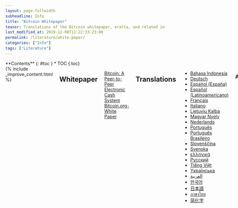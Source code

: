 ```yaml
---
layout: page-fullwidth
subheadline: Info
title: "Bitcoin Whitepaper"
teaser: Translations of the Bitcoin whitepaper, eratta, and related information.
last_modified_at: 2019-12-08T11:22:33-23:00
permalink: /literature/white-paper/
categories: ["Info"]
tags: ["Literature"]
---
```


<div class="row">
<div class="medium-3 medium-push-9 columns" markdown="1">
<div class="panel radius" markdown="1">
**Contents**
{: #toc }
*  TOC
{:toc}
</div>
</div><!-- /.medium-4.columns -->

<div class="medium-9 medium-pull-3 columns" markdown="1">
{% include _improve_content.html %}

## Whitepaper 

[Bitcoin: A Peer-to-Peer Electronic Cash System](https://bitcoin.org/bitcoin.pdf)
[Bitcoin.org- White Paper](https://bitcoin.org/en/bitcoin-paper)

## Translations

* [Bahasa Indonesia](https://bitcoin.org/files/bitcoin-paper/bitcoin_id.pdf)
* [Deutsch](https://bitcoin.org/files/bitcoin-paper/bitcoin_de.pdf)
* [Español (España)](https://bitcoin.org/files/bitcoin-paper/bitcoin_es.pdf)
* [Español (Latinoamericano)](https://bitcoin.org/files/bitcoin-paper/bitcoin_es_latam.pdf)
* [Français](https://bitcoin.org/files/bitcoin-paper/bitcoin_fr.pdf) 
* [Italiano](https://bitcoin.org/files/bitcoin-paper/bitcoin_it.pdf) 
* [Lietuvių Kalba](https://bitcoin.org/files/bitcoin-paper/bitcoin_lt.pdf) 
* [Magyar Nyelv](https://bitcoin.org/files/bitcoin-paper/bitcoin_hu.pdf) 
* [Nederlands](https://bitcoin.org/files/bitcoin-paper/bitcoin_nl.pdf) 
* [Português](https://bitcoin.org/files/bitcoin-paper/bitcoin_pt.pdf)
* [Português Brasileiro](https://bitcoin.org/files/bitcoin-paper/bitcoin_pt_br.pdf)
* [Slovenščina](https://bitcoin.org/files/bitcoin-paper/bitcoin_sk.pdf)
* [Svenska](https://bitcoin.org/files/bitcoin-paper/bitcoin_se.pdf) 
* [ελληνικά](https://bitcoin.org/files/bitcoin-paper/bitcoin_gr.pdf)
* [Русский](https://bitcoin.org/files/bitcoin-paper/bitcoin_ru.pdf)
* [Tiếng Việt](https://bitcoin.org/files/bitcoin-paper/bitcoin_vi.pdf)
* [Yкраїнська](https://bitcoin.org/files/bitcoin-paper/bitcoin_uk.pdf)
* [العربية](https://bitcoin.org/files/bitcoin-paper/bitcoin_ar.pdf)
* [한국어](https://bitcoin.org/files/bitcoin-paper/bitcoin_kr.pdf)
* [日本語](https://bitcoin.org/files/bitcoin-paper/bitcoin_jp.pdf)
* [ภาษาไทย](https://bitcoin.org/files/bitcoin-paper/bitcoin_th.pdf)
* [简化字](https://bitcoin.org/files/bitcoin-paper/bitcoin_zh_cn.pdf)

### Annotated

* [Fermat's Library - Bitcoin: A Peer-to-Peer Electronic Cash System](https://fermatslibrary.com/s/bitcoin) - Annotated - Fermat's Library is a platform for illuminating academic papers.
* [Satoshi Nakamoto (Ft. Coinbase) – Bitcoin: A Peer-to-Peer Elec...](https://genius.com/Satoshi-nakamoto-bitcoin-a-peer-to-peer-electronic-cash-system-annotated)
  >On October 31st, the programmer/programmers known as Satoshi Nakamoto published this paper through a metzdowd.com cryptography mailing list that describes the Bitcoin currency and


## Info

* [bitcoin-paper-errata-and-details.md](https://gist.github.com/harding/dabea3d83c695e6b937bf090eddf2bb3)
  >A description of known problems in Satoshi Nakamoto's paper, "Bitcoin: A Peer-to-Peer Electronic Cash System", as well as notes on terminology changes and how Bitcoin's implementation differs from that described in the paper.
* [Bitcoin's White Paper Gave Us Liberty – Let's Not Give it Back](https://www.coindesk.com/bitcoins-white-paper-gave-us-liberty-lets-not-give-it-back/)
  >Charlie Shrem, one of bitcoin's earliest entrepreneurs, believes Satoshi's white paper is about more than just technology.
* [The Bitcoin White Paper References – Nelson M. Rosario – Medium](https://medium.com/@nelsonmrosario/the-bitcoin-white-paper-references-857f001f4878)
  >Today is the ten year anniversary of Satoshi Nakamoto publishing the Bitcoin white paper to the Cypherpunk mailing list on October 31…
* [Giyom Lebleu (@giyom)](https://twitter.com/giyom/status/888251611272798208)
  > 1/ the bitcoin whitepaper does not mention censorship resistance once but mentions the goal of removing trusted 3rd parties
* [Satoshi Nakamoto (Ft. Coinbase) – Bitcoin: A Peer-to-Peer Elec...](https://genius.com/Satoshi-nakamoto-bitcoin-a-peer-to-peer-electronic-cash-system-annotated) 
  > On October 31st, the programmer/programmers known as Satoshi Nakamoto published this paper through a metzdowd.com cryptography mailing list that describes the Bitcoin currency and
* [How Accurate Was The Bitcoin White Paper?](https://cryptodaily.co.uk/2018/10/how-accurate-was-the-bitcoin-white-paper)
  > Welcome to Crypto Daily News, this news piece "How Accurate Was The Bitcoin White Paper?" is breaking news from the Crypto sector.
* [Jameson Lopp (@lopp)](https://twitter.com/lopp/status/1023689161096785920)
  > Bitcoin whitepaper purists should take note that the following things are NOT described in the whitepaper:
  > 
  > * multisig
  > * mining pools
  > * 21M coin cap
  > * GPU & ASIC mining
  > * 10 minute block times
  > * HD address generation
  > * best chain = cumulative PoW, not longest chain
  > and much, much more...
* [giyom (@giyom)](https://twitter.com/giyom/status/888251611272798208)
  >1/ the bitcoin whitepaper does not mention censorship resistance once but mentions the goal of removing trusted 3rd parties


## Source

[Where can I find the Bitcoin white paper in plain text markdown format?](https://bitcoin.stackexchange.com/questions/42462/where-can-i-find-the-bitcoin-white-paper-in-plain-text-markdown-format) - Bitcoin Stack Exchange
  * [wbnns/bitcoinwhitepaper](https://github.com/wbnns/bitcoinwhitepaper)
    > This repository contains the Bitcoin white paper. Pull requests with translated versions of this white paper are welcome. - wbnns/bitcoinwhitepaper


## A Peer-to-Peer Electronic Cash System

Satoshi Nakamoto  
satoshin@gmx.com  
www.bitcoin.org

**Abstract.** A purely peer-to-peer version of electronic cash would allow online payments to be sent directly from one party to another without going through a financial institution. Digital signatures provide part of the solution, but the main benefits are lost if a trusted third party is still required to prevent double-spending. We propose a solution to the double-spending problem using a peer-to-peer network. The network timestamps transactions by hashing them into an ongoing chain of hash-based proof-of-work, forming a record that cannot be changed without redoing the proof-of-work. The longest chain not only serves as proof of the sequence of events witnessed, but proof that it came from the largest pool of CPU power. As long as a majority of CPU power is controlled by nodes that are not cooperating to attack the network, they'll generate the longest chain and outpace attackers. The network itself requires minimal structure. Messages are broadcast on a best effort basis, and nodes can leave and rejoin the network at will, accepting the longest proof-of-work chain as proof of what happened while they were gone.

### Introduction
Commerce on the Internet has come to rely almost exclusively on financial institutions serving as trusted third parties to process electronic payments. While the system works well enough for most transactions, it still suffers from the inherent weaknesses of the trust based model. Completely non-reversible transactions are not really possible, since financial institutions cannot avoid mediating disputes. The cost of mediation increases transaction costs, limiting the minimum practical transaction size and cutting off the possibility for small casual transactions, and there is a broader cost in the loss of ability to make non-reversible payments for nonreversible services. With the possibility of reversal, the need for trust spreads. Merchants must be wary of their customers, hassling them for more information than they would otherwise need. A certain percentage of fraud is accepted as unavoidable. These costs and payment uncertainties can be avoided in person by using physical currency, but no mechanism exists to make payments over a communications channel without a trusted party.

What is needed is an electronic payment system based on cryptographic proof instead of trust, allowing any two willing parties to transact directly with each other without the need for a trusted third party. Transactions that are computationally impractical to reverse would protect sellers from fraud, and routine escrow mechanisms could easily be implemented to protect buyers. In this paper, we propose a solution to the double-spending problem using a peer-to-peer distributed timestamp server to generate computational proof of the chronological order of transactions. The system is secure as long as honest nodes collectively control more CPU power than any cooperating group of attacker nodes.

### Transactions
We define an electronic coin as a chain of digital signatures. Each owner transfers the coin to the next by digitally signing a hash of the previous transaction and the public key of the next owner and adding these to the end of the coin. A payee can verify the signatures to verify the chain of ownership.

![transactions](/images/whitepaper/transactions.png)

The problem of course is the payee can't verify that one of the owners did not double-spend the coin. A common solution is to introduce a trusted central authority, or mint, that checks every transaction for double spending. After each transaction, the coin must be returned to the mint to issue a new coin, and only coins issued directly from the mint are trusted not to be double-spent. The problem with this solution is that the fate of the entire money system depends on the company running the mint, with every transaction having to go through them, just like a bank. We need a way for the payee to know that the previous owners did not sign any earlier transactions. For our purposes, the earliest transaction is the one that counts, so we don't care about later attempts to double-spend. The only way to confirm the absence of a transaction is to be aware of all transactions. In the mint based model, the mint was aware of all transactions and decided which arrived first. To accomplish this without a trusted party, transactions must be publicly announced [1], and we need a system for participants to agree on a single history of the order in which they were received. The payee needs proof that at the time of each transaction, the majority of nodes agreed it was the first received.

### Timestamp Server
The solution we propose begins with a timestamp server. A timestamp server works by taking a hash of a block of items to be timestamped and widely publishing the hash, such as in a newspaper or Usenet post [2-5]. The timestamp proves that the data must have existed at the time, obviously, in order to get into the hash. Each timestamp includes the previous timestamp in its hash, forming a chain, with each additional timestamp reinforcing the ones before it.

![timestamp server](/images/whitepaper/timestamp.png)

### Proof-of-Work
To implement a distributed timestamp server on a peer-to-peer basis, we will need to use a proof-of-work system similar to Adam Back's Hashcash [6], rather than newspaper or Usenet posts. The proof-of-work involves scanning for a value that when hashed, such as with SHA-256, the hash begins with a number of zero bits. The average work required is exponential in the number of zero bits required and can be verified by executing a single hash. For our timestamp network, we implement the proof-of-work by incrementing a nonce in the block until a value is found that gives the block's hash the required zero bits. Once the CPU effort has been expended to make it satisfy the proof-of-work, the block cannot be changed without redoing the work. As later blocks are chained after it, the work to change the block would include redoing all the blocks after it.

![pow](/images/whitepaper/proof-of-work.png)

The proof-of-work also solves the problem of determining representation in majority decision making. If the majority were based on one-IP-address-one-vote, it could be subverted by anyone able to allocate many IPs. Proof-of-work is essentially one-CPU-one-vote. The majority decision is represented by the longest chain, which has the greatest proof-of-work effort invested in it. If a majority of CPU power is controlled by honest nodes, the honest chain will grow the fastest and outpace any competing chains. To modify a past block, an attacker would have to redo the proof-of-work of the block and all blocks after it and then catch up with and surpass the work of the honest nodes. We will show later that the probability of a slower attacker catching up diminishes exponentially as subsequent blocks are added. To compensate for increasing hardware speed and varying interest in running nodes over time, the proof-of-work difficulty is determined by a moving average targeting an average number of blocks per hour. If they're generated too fast, the difficulty increases.

### Network
The steps to run the network are as follows:

1. New transactions are broadcast to all nodes.
2. Each node collects new transactions into a block.
3. Each node works on finding a difficult proof-of-work for its block.
4. When a node finds a proof-of-work, it broadcasts the block to all nodes.
5. Nodes accept the block only if all transactions in it are valid and not already spent.
6. Nodes express their acceptance of the block by working on creating the next block in the chain, using the hash of the accepted block as the previous hash.

Nodes always consider the longest chain to be the correct one and will keep working on extending it. If two nodes broadcast different versions of the next block simultaneously, some nodes may receive one or the other first. In that case, they work on the first one they received, but save the other branch in case it becomes longer. The tie will be broken when the next proof-of-work is found and one branch becomes longer; the nodes that were working on the other branch will then switch to the longer one. New transaction broadcasts do not necessarily need to reach all nodes. As long as they reach many nodes, they will get into a block before long. Block broadcasts are also tolerant of dropped messages. If a node does not receive a block, it will request it when it receives the next block and realizes it missed one.

### Incentive
By convention, the first transaction in a block is a special transaction that starts a new coin owned by the creator of the block. This adds an incentive for nodes to support the network, and provides a way to initially distribute coins into circulation, since there is no central authority to issue them. The steady addition of a constant of amount of new coins is analogous to gold miners expending resources to add gold to circulation. In our case, it is CPU time and electricity that is expended.

The incentive can also be funded with transaction fees. If the output value of a transaction is less than its input value, the difference is a transaction fee that is added to the incentive value of the block containing the transaction. Once a predetermined number of coins have entered circulation, the incentive can transition entirely to transaction fees and be completely inflation free.

The incentive may help encourage nodes to stay honest. If a greedy attacker is able to assemble more CPU power than all the honest nodes, he would have to choose between using it to defraud people by stealing back his payments, or using it to generate new coins. He ought to find it more profitable to play by the rules, such rules that favour him with more new coins than everyone else combined, than to undermine the system and the validity of his own wealth.

### Reclaiming Disk Space
Once the latest transaction in a coin is buried under enough blocks, the spent transactions before it can be discarded to save disk space. To facilitate this without breaking the block's hash, transactions are hashed in a Merkle Tree [7][2][5], with only the root included in the block's hash. Old blocks can then be compacted by stubbing off branches of the tree. The interior hashes do not need to be stored.

![disk](/images/whitepaper/reclaiming-disk.png)

A block header with no transactions would be about 80 bytes. If we suppose blocks are generated every 10 minutes, 80 bytes * 6 * 24 * 365 = 4.2MB per year. With computer systems typically selling with 2GB of RAM as of 2008, and Moore's Law predicting current growth of 1.2GB per year, storage should not be a problem even if the block headers must be kept in memory.

### Simplified Payment Verification
It is possible to verify payments without running a full network node. A user only needs to keep a copy of the block headers of the longest proof-of-work chain, which he can get by querying network nodes until he's convinced he has the longest chain, and obtain the Merkle branch linking the transaction to the block it's timestamped in. He can't check the transaction for himself, but by linking it to a place in the chain, he can see that a network node has accepted it, and blocks added after it further confirm the network has accepted it.

![spv](/images/whitepaper/spv.png)

As such, the verification is reliable as long as honest nodes control the network, but is more vulnerable if the network is overpowered by an attacker. While network nodes can verify transactions for themselves, the simplified method can be fooled by an attacker's fabricated transactions for as long as the attacker can continue to overpower the network. One strategy to protect against this would be to accept alerts from network nodes when they detect an invalid block, prompting the user's software to download the full block and alerted transactions to confirm the inconsistency. Businesses that receive frequent payments will probably still want to run their own nodes for more independent security and quicker verification.

### Combining and Splitting Value
Although it would be possible to handle coins individually, it would be unwieldy to make a separate transaction for every cent in a transfer. To allow value to be split and combined, transactions contain multiple inputs and outputs. Normally there will be either a single input from a larger previous transaction or multiple inputs combining smaller amounts, and at most two outputs: one for the payment, and one returning the change, if any, back to the sender.

![combining-splitting](/images/whitepaper/combining-splitting.png)

It should be noted that fan-out, where a transaction depends on several transactions, and those transactions depend on many more, is not a problem here. There is never the need to extract a complete standalone copy of a transaction's history.

### Privacy
The traditional banking model achieves a level of privacy by limiting access to information to the parties involved and the trusted third party. The necessity to announce all transactions publicly precludes this method, but privacy can still be maintained by breaking the flow of information in another place: by keeping public keys anonymous. The public can see that someone is sending an amount to someone else, but without information linking the transaction to anyone. This is similar to the level of information released by stock exchanges, where the time and size of individual trades, the "tape", is made public, but without telling who the parties were.

![privacy](/images/whitepaper/privacy.png)

As an additional firewall, a new key pair should be used for each transaction to keep them from being linked to a common owner. Some linking is still unavoidable with multi-input transactions, which necessarily reveal that their inputs were owned by the same owner. The risk is that if the owner of a key is revealed, linking could reveal other transactions that belonged to the same owner.

### Calculations
We consider the scenario of an attacker trying to generate an alternate chain faster than the honest chain. Even if this is accomplished, it does not throw the system open to arbitrary changes, such as creating value out of thin air or taking money that never belonged to the attacker. Nodes are not going to accept an invalid transaction as payment, and honest nodes will never accept a block containing them. An attacker can only try to change one of his own transactions to take back money he recently spent.

The race between the honest chain and an attacker chain can be characterized as a Binomial Random Walk. The success event is the honest chain being extended by one block, increasing its lead by +1, and the failure event is the attacker's chain being extended by one block, reducing the gap by -1.

The probability of an attacker catching up from a given deficit is analogous to a Gambler's Ruin problem. Suppose a gambler with unlimited credit starts at a deficit and plays potentially an infinite number of trials to try to reach breakeven. We can calculate the probability he ever reaches breakeven, or that an attacker ever catches up with the honest chain, as follows [8]:

p = probability an honest node finds the next block  
q = probability the attacker finds the next block  
q<sub>z</sub> = probability the attacker will ever catch up from z blocks behind

![eq1](/images/whitepaper/eq1.png)

Given our assumption that p > q, the probability drops exponentially as the number of blocks the attacker has to catch up with increases. With the odds against him, if he doesn't make a lucky lunge forward early on, his chances become vanishingly small as he falls further behind.

We now consider how long the recipient of a new transaction needs to wait before being sufficiently certain the sender can't change the transaction. We assume the sender is an attacker who wants to make the recipient believe he paid him for a while, then switch it to pay back to himself after some time has passed. The receiver will be alerted when that happens, but the sender hopes it will be too late.

The receiver generates a new key pair and gives the public key to the sender shortly before signing. This prevents the sender from preparing a chain of blocks ahead of time by working on it continuously until he is lucky enough to get far enough ahead, then executing the transaction at that moment. Once the transaction is sent, the dishonest sender starts working in secret on a parallel chain containing an alternate version of his transaction.

The recipient waits until the transaction has been added to a block and z blocks have been linked after it. He doesn't know the exact amount of progress the attacker has made, but assuming the honest blocks took the average expected time per block, the attacker's potential progress will be a Poisson distribution with expected value:

![eq2](/images/whitepaper/eq2.png)

To get the probability the attacker could still catch up now, we multiply the Poisson density for each amount of progress he could have made by the probability he could catch up from that point:

![eq3](/images/whitepaper/eq3.png)

Rearranging to avoid summing the infinite tail of the distribution...

![eq4](/images/whitepaper/eq4.png)

Converting to C code...

```c
##include <math.h>
double AttackerSuccessProbability(double q, int z)
{
 double p = 1.0 - q;
 double lambda = z * (q / p);
 double sum = 1.0;
 int i, k;
 for (k = 0; k <= z; k++)
 {
 double poisson = exp(-lambda);
 for (i = 1; i <= k; i++)
 poisson *= lambda / i;
 sum -= poisson * (1 - pow(q / p, z - k));
 }
 return sum;
}
```

Running some results, we can see the probability drop off exponentially with z.

    q=0.1
    z=0 P=1.0000000
    z=1 P=0.2045873
    z=2 P=0.0509779
    z=3 P=0.0131722
    z=4 P=0.0034552
    z=5 P=0.0009137
    z=6 P=0.0002428
    z=7 P=0.0000647
    z=8 P=0.0000173
    z=9 P=0.0000046
    z=10 P=0.0000012

    q=0.3
    z=0 P=1.0000000
    z=5 P=0.1773523
    z=10 P=0.0416605
    z=15 P=0.0101008
    z=20 P=0.0024804
    z=25 P=0.0006132
    z=30 P=0.0001522
    z=35 P=0.0000379
    z=40 P=0.0000095
    z=45 P=0.0000024
    z=50 P=0.0000006

Solving for P less than 0.1%...

    P < 0.001
    q=0.10 z=5
    q=0.15 z=8
    q=0.20 z=11
    q=0.25 z=15
    q=0.30 z=24
    q=0.35 z=41
    q=0.40 z=89
    q=0.45 z=340

### Conclusion
We have proposed a system for electronic transactions without relying on trust. We started with the usual framework of coins made from digital signatures, which provides strong control of ownership, but is incomplete without a way to prevent double-spending. To solve this, we proposed a peer-to-peer network using proof-of-work to record a public history of transactions that quickly becomes computationally impractical for an attacker to change if honest nodes control a majority of CPU power. The network is robust in its unstructured simplicity. Nodes work all at once with little coordination. They do not need to be identified, since messages are not routed to any particular place and only need to be delivered on a best effort basis. Nodes can leave and rejoin the network at will, accepting the proof-of-work chain as proof of what happened while they were gone. They vote with their CPU power, expressing their acceptance of valid blocks by working on extending them and rejecting invalid blocks by refusing to work on them. Any needed rules and incentives can be enforced with this consensus mechanism.

### References
[1] W. Dai, "b-money," http://www.weidai.com/bmoney.txt, 1998.  
[2] H. Massias, X.S. Avila, and J.-J. Quisquater, "Design of a secure timestamping service with minimal trust requirements," In *20th Symposium on Information Theory in the Benelux*, May 1999.  
[3] S. Haber, W.S. Stornetta, "How to time-stamp a digital document," In *Journal of Cryptology*, vol 3, no 2, pages 99-111, 1991.  
[4] D. Bayer, S. Haber, W.S. Stornetta, "Improving the efficiency and reliability of digital time-stamping," In *Sequences II: Methods in Communication, Security and Computer Science*, pages 329-334, 1993.  
[5] S. Haber, W.S. Stornetta, "Secure names for bit-strings," In *Proceedings of the 4th ACM Conference on Computer and Communications Security*, pages 28-35, April 1997.  
[6] A. Back, "Hashcash - a denial of service counter-measure,"  
http://www.hashcash.org/papers/hashcash.pdf, 2002.  
[7] R.C. Merkle, "Protocols for public key cryptosystems," In *Proc. 1980 Symposium on Security and Privacy*, IEEE Computer Society, pages 122-133, April 1980.  
[8] W. Feller, "An introduction to probability theory and its applications," 1957.

</div>
</div>